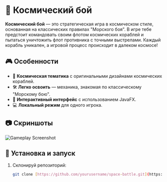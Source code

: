 # 🚀 Космический бой

**Космический бой** — это стратегическая игра в космическом стиле, основанная на классических правилах "Морского боя". В игре тебе предстоит командовать своим флотом космических кораблей и пытаться уничтожить флот противника с точными выстрелами. Каждый корабль уникален, а игровой процесс происходит в далеком космосе!

## 🎮 Особенности
- 🌌 **Космическая тематика** с оригинальными дизайнами космических кораблей.
- 🛠 **Легко освоить** — механика, знакомая по классическому "Морскому бою".
- 🎨 **Интерактивный интерфейс** с использованием JavaFX.
- 💻 **Локальный режим** для одного игрока.

## 📷 Скриншоты
![Gameplay Screenshot](link_to_screenshot)

## 🚀 Установка и запуск
1. Склонируй репозиторий:
   ```bash
   git clone [https://github.com/yourusername/space-battle.git](https://github.com/DunkTrain/Space-battle.git)
